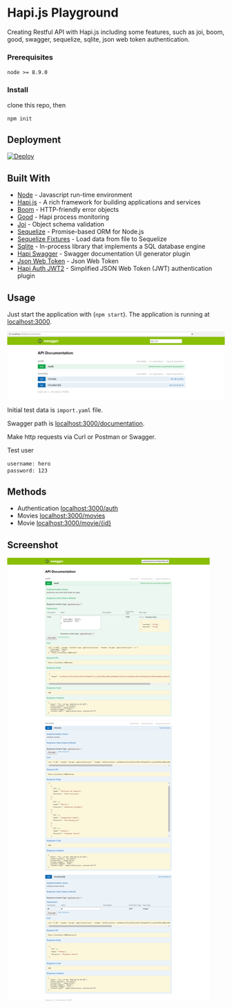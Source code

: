 # Hapi.js Playground

Creating Restful API with Hapi.js including some features, such as joi, boom, good, swagger, sequelize, sqlite, json web token authentication. 

### Prerequisites

```
node >= 8.9.0
```

### Install

clone this repo, then
```
npm init
```

## Deployment

[![Deploy](https://www.herokucdn.com/deploy/button.svg)](https://heroku.com/deploy)

## Built With

* [Node](https://nodejs.org) - Javascript run-time environment
* [Hapi.js](https://hapijs.com) - A rich framework for building applications and services
* [Boom](https://github.com/hapijs/boom) - HTTP-friendly error objects
* [Good](https://github.com/hapijs/good) - Hapi process monitoring
* [Joi](https://github.com/hapijs/joi) - Object schema validation
* [Sequelize](http://docs.sequelizejs.com/) - Promise-based ORM for Node.js
* [Sequelize Fixtures](https://github.com/domasx2/sequelize-fixtures) - Load data from file to Sequelize
* [Sqlite](https://www.sqlite.org/index.html) - In-process library that implements a SQL database engine 
* [Hapi Swagger](https://github.com/glennjones/hapi-swagger) - Swagger documentation UI generator plugin
* [Json Web Token](https://github.com/auth0/node-jsonwebtoken) - Json Web Token
* [Hapi Auth JWT2](https://github.com/dwyl/hapi-auth-jwt2) - Simplified JSON Web Token (JWT) authentication plugin

## Usage
Just start the application with (`npm start`). The application is
running at [localhost:3000](localhost:3000).

![alt text](screenshot/api-doc.png "Swagger API Document")

Initial test data is `import.yaml` file.

Swagger path is [localhost:3000/documentation](localhost:3000/documentation).

Make http requests via Curl or Postman or Swagger.

Test user
```
username: hero
password: 123
```

## Methods

* Authentication [localhost:3000/auth](localhost:3000/auth)
* Movies [localhost:3000/movies](localhost:3000/movies)
* Movie [localhost:3000/movie/{id}](localhost:3000/movie/{id})

## Screenshot

![alt text](screenshot/ok.png "Successful request-response")